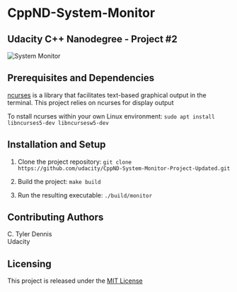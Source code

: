 # CppND-System-Monitor

## Udacity C++ Nanodegree - Project #2

![System Monitor](images/monitor.png)

## Prerequisites and Dependencies
[ncurses](https://www.gnu.org/software/ncurses/) is a library that facilitates text-based graphical output in the terminal. This project relies on ncurses for display output

To nstall ncurses within your own Linux environment: `sudo apt install libncurses5-dev libncursesw5-dev`

## Installation and Setup

1. Clone the project repository: `git clone https://github.com/udacity/CppND-System-Monitor-Project-Updated.git`

2. Build the project: `make build`

3. Run the resulting executable: `./build/monitor`

## Contributing Authors

C. Tyler Dennis  
Udacity

## Licensing

This project is released under the [MIT License](https://opensource.org/licenses/MIT)
